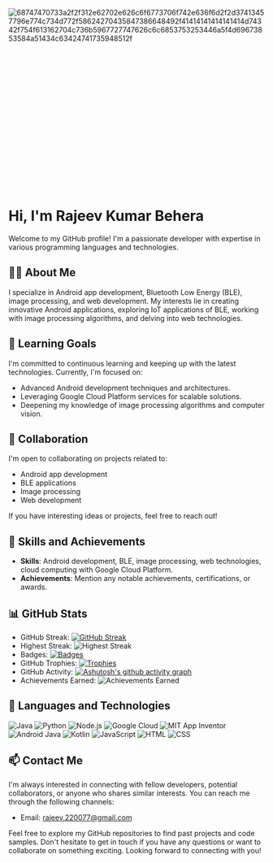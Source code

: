 ![68747470733a2f2f312e62702e626c6f6773706f742e636f6d2f2d37413457796e774c734d772f58624270435847386648492f41414141414141414d74342f754f613162704c736b5967727747626c6c6853753253446a5f4d69673853584a51434c63424741735948512f](https://github.com/yesiamrajeev/yesiamrajeev/assets/125568812/2368fa0f-6b3f-4c33-8e65-91b82785e85c)

# Hi, I'm Rajeev Kumar Behera <img src="https://github.com/yesiamrajeev/yesiamrajeev/assets/125568812/36fae27d-aea9-4119-9bf8-de1a2b363a9e" alt="Circular Trimmed Photo" style="width: 5%; height: 8%; object-fit: cover; border-radius: 50%; overflow: hidden;">

Welcome to my GitHub profile! I'm a passionate developer with expertise in various programming languages and technologies.

## 👨‍💻 About Me

I specialize in Android app development, Bluetooth Low Energy (BLE), image processing, and web development. My interests lie in creating innovative Android applications, exploring IoT applications of BLE, working with image processing algorithms, and delving into web technologies.

## 🌱 Learning Goals

I'm committed to continuous learning and keeping up with the latest technologies. Currently, I'm focused on:

- Advanced Android development techniques and architectures.
- Leveraging Google Cloud Platform services for scalable solutions.
- Deepening my knowledge of image processing algorithms and computer vision.

## 💼 Collaboration

I'm open to collaborating on projects related to:

- Android app development
- BLE applications
- Image processing
- Web development

If you have interesting ideas or projects, feel free to reach out!

## 🚀 Skills and Achievements

- **Skills**: Android development, BLE, image processing, web technologies, cloud computing with Google Cloud Platform.
- **Achievements**: Mention any notable achievements, certifications, or awards.

## 📊 GitHub Stats

- GitHub Streak: [![GitHub Streak](https://github-readme-streak-stats.herokuapp.com?user=yesiamrajeev)](https://github.com/DenverCoder1/github-readme-streak-stats)
- Highest Streak: ![Highest Streak](https://img.shields.io/badge/Highest%20Streak-65-success)
- Badges: [![Badges](https://badgen.net/badge/Badges/Achievements/blue)](https://github.com/your-profile)
- GitHub Trophies: [![Trophies](https://github-profile-trophy.vercel.app/?username=yesiamrajeev)](https://github.com/ryo-ma/github-profile-trophy)
- GitHub Activity: [![Ashutosh's github activity graph](https://github-readme-activity-graph.vercel.app/graph?username=yesiamrajeev&bg_color=140123&color=6d24c6&line=000000&point=a400f0&area=true&hide_border=true)](https://github.com/ashutosh00710/github-readme-activity-graph)
- Achievements Earned: ![Achievements Earned](https://img.shields.io/badge/Achievements%20Earned-7-brightgreen)


## 💬 Languages and Technologies

![Java](https://img.shields.io/badge/Java-Proficient-orange)
![Python](https://img.shields.io/badge/Python-Intermediate-green)
![Node.js](https://img.shields.io/badge/Node.js-Intermediate-brightgreen)
![Google Cloud](https://img.shields.io/badge/Google%20Cloud-Intermediate-blue)
![MIT App Inventor](https://img.shields.io/badge/MIT%20App%20Inventor-Advanced-blueyellow)
![Android Java](https://img.shields.io/badge/Android%20Java-Advanced-purple)
![Kotlin](https://img.shields.io/badge/Kotlin-Proficient-blue)
![JavaScript](https://img.shields.io/badge/JavaScript-Proficient-yellow)
![HTML](https://img.shields.io/badge/HTML-Proficient-red)
![CSS](https://img.shields.io/badge/CSS-Proficient-blueviolet)


## 📫 Contact Me

I'm always interested in connecting with fellow developers, potential collaborators, or anyone who shares similar interests. You can reach me through the following channels:

- Email: [rajeev.220077@gmail.com](mailto:rajeev.220077@gmail.com)

Feel free to explore my GitHub repositories to find past projects and code samples. Don't hesitate to get in touch if you have any questions or want to collaborate on something exciting. Looking forward to connecting with you!

